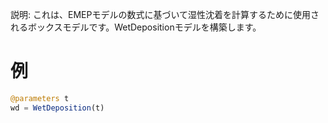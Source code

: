 説明: これは、EMEPモデルの数式に基づいて湿性沈着を計算するために使用されるボックスモデルです。WetDepositionモデルを構築します。

# 例

```julia
@parameters t
wd = WetDeposition(t)
```
